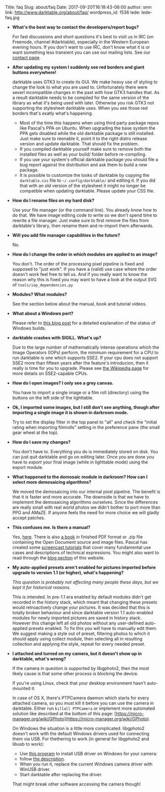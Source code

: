 Title: faq
Slug: about/faq
Date: 2017-09-20T16:18:43-06:00
author: smn
link: http://www.darktable.org/about/faq/
wordpress_id: 1536
lede: lede-faq.jpg

* **What's the best way to contact the developers/report bugs?**

    For fast discussions and short questions it's best to visit us in IRC (on Freenode, channel #darktable), especially in the Western European evening hours. If you don't want to use IRC, don't know what it is or want something less transient you can use our mailing lists. See our [contact page]({filename}/pages/contact.md).

* **After updating my system I suddenly see red borders and giant buttons everywhere!**

    darktable uses GTK3 to create its GUI. We make heavy use of styling to change the look to what you are used to. Unfortunately there were severl incompatible changes in the past with how GTK3 handles that. As a result darktable needs to be compiled for the same version of the library as what it's being used with later. Otherwise you risk GTK3 not supporting the stylesheet darktable uses. When you see those red borders that's exatly what's happening.

    * Most of the time this happens when using third party package repos like Pascal's PPA on Ubuntu. When upgrading the base system the PPA gets disabled while the old darktable package is still installed. Just make sure to reenable it, point it to the right distro release version and update darktable. That should fix the problem.
    * If you compiled darktable yourself make sure to remove both the installed files as well as your build/ folder before re-compiling.
    * If you use your system's official darktable package you should file a bug report against the distribution and ask them to build a new package.
    * It is possible to customize the looks of darktable by copying the `darktable.css` file to `~/.config/darktable/` and editing it. If you did that with an old version of the stylesheet it might no longer be compatible when updating darktable. Please update your CSS file.

* **How do I rename files on my hard disk?**

    Use your file manager (or the command line). You already know how to do that. We have image editing code to write so we don't spend time to rewrite a file manager. Just make sure to first remove the files from darktable's library, then rename them and re-import them afterwards.

* **Will you add file manager capabilities in the future?**

    No.

* **How do I change the order in which modules are applied to an image?**

    You don't. The order of the processing pixel pipeline is fixed and supposed to "just work". If you have a (valid) use case where the order doesn't work feel free to tell us. And if you really want to know the reason why this is fixed you may want to have a look at the output SVG of `tools/iop_dependencies.py`

* **Modules? What modules?**

    See the section below about the manual, book and tutorial videos.

* **What about a Windows port?**

    Please refer to [this blog post]({filename}/news/2017-08-30-darktable-for-windows/2017-08-30-darktable-for-windows.md) for a detailed explanation of the status of Windows builds.

* **darktable crashes with SIGILL. What's up?**

    Due to the large number of mathematically intense operations which the Image Operators (IOPs) perform, the minimum requirement for a CPU to run darktable is one which supports SSE2. If your cpu does not support SSE2 more than fifteen years after the feature's introducion, then it really is time for you to upgrade. Please see [the Wikipedia page](https://en.wikipedia.org/wiki/SSE2) for more details on SSE2-capable CPUs.

* **How do I open images? I only see a grey canvas.**

    You have to import a single image or a film roll (directory) using the buttons on the left side of the lighttable.

* **Ok, I imported some images, but I still don't see anything, though after importing a single image it is shown in darkroom mode.**

    Try to set the display filter in the top panel to "all" and check the "initial rating when importing filmrolls" setting in the preference pane (the small gear wheel at the top).

* **How do I save my changes?**

    You don't have to. Everything you do is immediately stored on disk. You can just quit darktable and go on editing later. Once you are done you have to _export_ your final image (while in lighttable mode) using the export module.

* **What happened to the demosaic module in darkroom? How can I select more demosaicing algorithms?**

    We moved the demosaicing into our internal pixel pipeline. The benefit is that it is faster and more accurate. The downside is that we have to implement the demosaicing algorithms ourselves. Since the differences are really small with real world photos we didn't bother to port more than PPG and AMaZE. If anyone feels the need for more choice we will gladly accept patches.

* **This confuses me. Is there a manual?**

    Yes, [here](/usermanual/en/). There is also [a book]({filename}/pages/resources/resources.md#the-book) in finished PDF format or .zip file containing the Open Document source and image files. Pascal has created some [screencast tutorials]({filename}/pages/resources/resources.md#screencast-tutorials) that cover many fundamental use cases and descriptions of technical expressions. You might also want to read through the [blog section](/blog/) of this website.

* **My auto-applied presets aren't enabled for pictures imported before upgrade to version 1.1 (or higher), what's happening?**

    *This question is probably not affecting many people these days, but we kept it for historical reasons.*

    This is intended. In pre-1.1 era enabled by default modules didn't get recorded in the history stack, which meant that changing these presets would retroactively change your pictures. It was decided that this is totally broken behaviour and since darktable version 1.1 auto-enabled modules for newly imported pictures are saved in history stack. However this change left all old photos without any user-defined auto-applied presets enabled. To fix this you will have to manually edit them. We suggest making a style out of preset, filtering photos to which it should apply using collect module, then selecting all in resulting collection and applying the style, repeat for every needed preset.

* **I attached and turned on my camera, but it doesn't show up in darktable, what's wrong?**

    If the camera in question is supported by libgphoto2, then the most likely cause is that some other process is blocking the device.

    If you're using Linux, check that your desktop environment hasn't auto-mounted it.

    In case of OS X, there's PTPCamera daemon which starts for every attached camera, so you must kill it before you can use the camera in darktable. Either run `killall PTPCamera` or implement more automated solution like described at the bottom of this page: [https://micro-manager.org/wiki/GPhoto](https://micro-manager.org/wiki/GPhoto).

    On Windows the situation is a little more complicated. libgphoto2 doesn't work with the default Windows drivers used for connecting them via USB.  For thethering to work (in general for libgphoto2 and libusb to work):

    * Use [this program](http://zadig.akeo.ie/) to install USB driver on Windows for your camera:
    * follow [the description](https://github.com/pbatard/libwdi/wiki/Zadig).
    * When you run it, replace the current Windows camera driver with WinUSB driver.
    * Start darktable after replacing the driver.

    That might break other software accessing the camera though!

